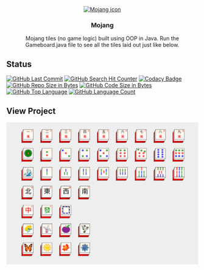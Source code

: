 <p align="center">
  <a href="https://richardtaylordawson.github.io/mojang/">
    <img src="http://zone.msn.com/images/v9/en-us/game/shan/ss03_shan.jpg" alt="Mojang icon" width=72 height=72>
  </a>

  <h3 align="center">Mojang</h3>

  <p align="center">
    Mojang tiles (no game logic) built using OOP in Java.
    Run the Gameboard.java file to see all the tiles laid out just like below.
  </p>
</p>

## Status
[![GitHub Last Commit](https://img.shields.io/github/last-commit/richardtaylordawson/mojang.svg)](https://github.com/richardtaylordawson/mojang/commits/master)
[![GitHub Search Hit Counter](https://img.shields.io/github/search/richardtaylordawson/mojang/goto.svg)](https://github.com/richardtaylordawson/mojang/)
[![Codacy Badge](https://api.codacy.com/project/badge/Grade/fcd8e6fe853c43ca8e90c9acc8303f2c)](https://www.codacy.com/app/richardtaylordawson/mojang?utm_source=github.com&amp;utm_medium=referral&amp;utm_content=richardtaylordawson/mojang&amp;utm_campaign=Badge_Grade)
[![GitHub Repo Size in Bytes](https://img.shields.io/github/repo-size/richardtaylordawson/mojang.svg)](https://github.com/richardtaylordawson/mojang/)
[![GitHub Code Size in Bytes](https://img.shields.io/github/languages/code-size/richardtaylordawson/mojang.svg)](https://github.com/richardtaylordawson/mojang/)
[![GitHub Top Language](https://img.shields.io/github/languages/top/richardtaylordawson/mojang.svg)](https://github.com/richardtaylordawson/mojang/)
[![GitHub Language Count](https://img.shields.io/github/languages/count/richardtaylordawson/mojang.svg)](https://github.com/richardtaylordawson/mojang/)

## View Project
![Mojang Tiles](images/Gameboard.png)
